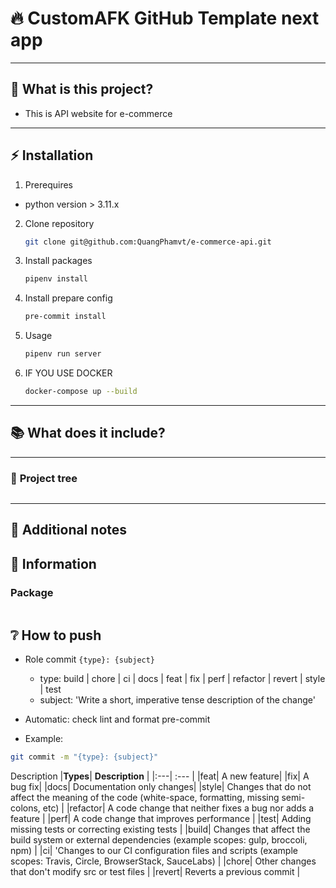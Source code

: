 
<!-- markdownlint-disable MD032 MD033-->
# 🔥 **CustomAFK GitHub Template next app**

<!-- <p align="center"> -->
<!--   <br> -->
<!--   <a href="https://github.com/QuangPhamvt/ie307-front-end-next/issues"> -->
<!--     <img src="https://img.shields.io/github/issues-closed/QuangPhamvt/ie307-front-end-next?color=0088ff&style=for-the-badge&logo=github" alt="@QuangPhamvt/ie307-front-end's issues"/> -->
<!--   </a> -->
<!--   <a href="https://github.com/QuangPhamvt/ie307-front-end-next/pulls"> -->
<!--     <img src="https://img.shields.io/github/issues-pr-closed/QuangPhamvt/ie307-front-end-next?color=0088ff&style=for-the-badge&logo=github" alt="@QuangPhamvt/project-template's pull requests"/> -->
<!--   </a> -->
<!--   <a href="https://github.com/QuangPhamvt/ie307-front-end-next/actions/workflows/deploy.yml"> -->
<!--     <img src="https://github.com/QuangPhamvt/ie307-front-end-next/actions/workflows/deploy.yml/badge.svg" alt="@QuangPhamvt/ie307-front-end-next's tests"> -->
<!--   </a> -->
<!-- </p> -->

---

## 🤔 **What is this project?**

* This is API website for e-commerce

---

## ⚡ **Installation**

1. Prerequires
- python version > 3.11.x
2. Clone repository
   ```bash
   git clone git@github.com:QuangPhamvt/e-commerce-api.git
   ```
3. Install packages
   ```bash
   pipenv install
   ```
4. Install prepare config
   ```bash
   pre-commit install
   ```
6. Usage
   ```bash
   pipenv run server
   ```
7. IF YOU USE DOCKER
   ```bash
   docker-compose up --build
   ```

---

## 📚 **What does it include?**


---

### 🌲 **Project tree**

```
```

---

## 📝 **Additional notes**

## 📖 **Information**
### Package
```
```

## ❔ **How to push**

- Role commit
  `{type}: {subject}`
  - type: build | chore | ci | docs | feat | fix | perf | refactor | revert | style | test
  - subject: 'Write a short, imperative tense description of the change'
- Automatic: check lint and format pre-commit

- Example:

```bash
git commit -m "{type}: {subject}"
```

Description
|**Types**| **Description** |
|:---| :--- |
|feat| A new feature|
|fix| A bug fix|
|docs| Documentation only changes|
|style| Changes that do not affect the meaning of the code (white-space, formatting, missing semi-colons, etc) |
|refactor| A code change that neither fixes a bug nor adds a feature |
|perf| A code change that improves performance |
|test| Adding missing tests or correcting existing tests |
|build| Changes that affect the build system or external dependencies (example scopes: gulp, broccoli, npm) |
|ci| 'Changes to our CI configuration files and scripts (example scopes: Travis, Circle, BrowserStack, SauceLabs) |
|chore| Other changes that don't modify src or test files |
|revert| Reverts a previous commit |
